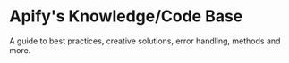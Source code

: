 # Apify's Knowledge/Code Base

A guide to best practices, creative solutions, error handling, methods and more.
